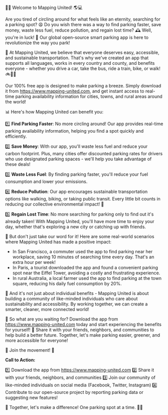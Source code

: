 🚨📢 Welcome to Mapping United! 🌎💻

Are you tired of circling around for what feels like an eternity, searching for a parking spot? 😩 Do you wish there was a way to find parking faster, save money, waste less fuel, reduce pollution, and regain lost time? 🕰️ Well, you're in luck! 💖 Our global open-source smart parking app is here to revolutionize the way you park!

🌟 At Mapping United, we believe that everyone deserves easy, accessible, and sustainable transportation. That's why we've created an app that supports all languages, works in every country and county, and benefits everyone - whether you drive a car, take the bus, ride a train, bike, or walk! 🚲🚌🚂

Our 100% free app is designed to make parking a breeze. Simply download it from https://www.mapping-united.com, and get instant access to real-time parking availability information for cities, towns, and rural areas around the world!

📊 Here's how Mapping United can benefit you:

1️⃣ **Find Parking Faster**: No more circling around! Our app provides real-time parking availability information, helping you find a spot quickly and efficiently.

2️⃣ **Save Money**: With our app, you'll waste less fuel and reduce your carbon footprint. Plus, many cities offer discounted parking rates for drivers who use designated parking spaces - we'll help you take advantage of these deals!

3️⃣ **Waste Less Fuel**: By finding parking faster, you'll reduce your fuel consumption and lower your emissions.

4️⃣ **Reduce Pollution**: Our app encourages sustainable transportation options like walking, biking, or taking public transit. Every little bit counts in reducing our collective environmental impact! 🌿

5️⃣ **Regain Lost Time**: No more searching for parking only to find out it's already taken! With Mapping United, you'll have more time to enjoy your day, whether that's exploring a new city or catching up with friends.

🎉 But don't just take our word for it! Here are some real-world scenarios where Mapping United has made a positive impact:

* In San Francisco, a commuter used the app to find parking near her workplace, saving 10 minutes of searching time every day. That's an extra hour per week!
* In Paris, a tourist downloaded the app and found a convenient parking spot near the Eiffel Tower, avoiding a costly and frustrating experience.
* In rural Australia, a local farmer used the app to find parking at the town square, reducing his daily fuel consumption by 20%.

🌟 And it's not just about individual benefits - Mapping United is about building a community of like-minded individuals who care about sustainability and accessibility. By working together, we can create a smarter, cleaner, more connected world!

💪 So what are you waiting for? Download the app from https://www.mapping-united.com today and start experiencing the benefits for yourself! 🎉 Share it with your friends, neighbors, and communities to help build a better future. Together, let's make parking easier, greener, and more accessible for everyone!

🌟 Join the movement! 🌊

**Call to Action:**

1️⃣ Download the app from https://www.mapping-united.com
2️⃣ Share it with your friends, neighbors, and communities
3️⃣ Join our community of like-minded individuals on social media (Facebook, Twitter, Instagram)
4️⃣ Contribute to our open-source project by reporting parking data or suggesting new features!

🎉 Together, let's make a difference! One parking spot at a time. 🚨💖